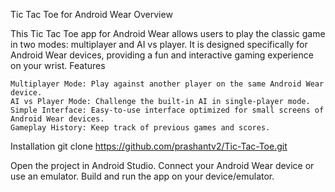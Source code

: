 Tic Tac Toe for Android Wear
Overview

This Tic Tac Toe app for Android Wear allows users to play the classic game in two modes: multiplayer and AI vs player. It is designed specifically for Android Wear devices, providing a fun and interactive gaming experience on your wrist.
Features

    Multiplayer Mode: Play against another player on the same Android Wear device.
    AI vs Player Mode: Challenge the built-in AI in single-player mode.
    Simple Interface: Easy-to-use interface optimized for small screens of Android Wear devices.
    Gameplay History: Keep track of previous games and scores.
Installation
git clone https://github.com/prashantv2/Tic-Tac-Toe.git

Open the project in Android Studio.
Connect your Android Wear device or use an emulator.
Build and run the app on your device/emulator.
